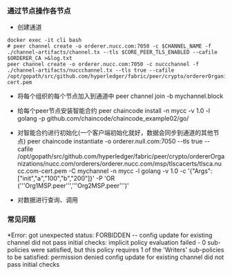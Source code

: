 ### 通过节点操作各节点
* 创建通道
```shell script
docker exec -it cli bash
# peer channel create -o orderer.nucc.com:7050 -c $CHANNEL_NAME -f ./channel-artifacts/channel.tx --tls $CORE_PEER_TLS_ENABLED --cafile $ORDERER_CA >&log.txt
peer channel create -o orderer.nucc.com:7050 -c nuccchannel -f ./channel-artifacts/nuccchannel.tx --tls true --cafile /opt/gopath/src/github.com/hyperledger/fabric/peer/crypto/ordererOrganizations/nucc.com/msp/tlscacerts/tlsca.nucc.com-cert.pem
```

* 将每个组织的每个节点加入到通道中
peer channel join -b mychannel.block

* 给每个peer节点安装智能合约
peer chaincode install -n mycc -v 1.0 -l golang -p github.com/chaincode/chaincode_example02/go/
* 对智能合约进行初始化(一个客户端初始化就好，数据会同步到通道的其他节点)
peer chaincode instantiate -o orderer.null.com:7050 --tls true --cafile /opt/gopath/src/github.com/hyperledger/fabric/peer/crypto/ordererOrganizations/nucc.com/orderers/orderer.nucc.com/msp/tlscacerts/tlsca.nucc.com-cert.pem -C mychannel -n mycc -l golang -v 1.0 -c '{"Args":["init","a","100","b","200"]}' -P 'OR ('\''Org1MSP.peer'\'','\''Org2MSP.peer'\'')'
* 对数据进行查询、调用


### 常见问题
*Error: got unexpected status: FORBIDDEN -- config update for existing channel did not pass initial checks: implicit policy evaluation failed - 0 sub-policies were satisfied, but this policy requires 1 of the 'Writers' sub-policies to be satisfied: permission denied config update for existing channel did not pass initial checks
